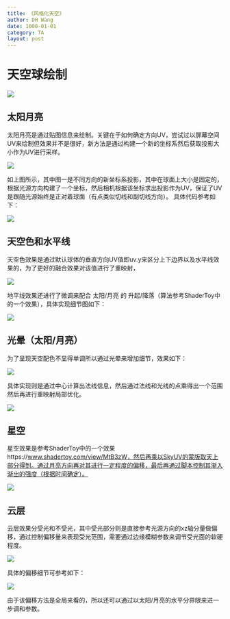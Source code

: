 ```yaml
---
title: 《风格化天空》
author: DH Wang
date: 1000-01-01
category: TA
layout: post
---
```


# 天空球绘制


![](https://dhwblog-1301640854.cos.ap-chongqing.myqcloud.com/picture/img/21/2/14/1.jpg)






## 太阳月亮
太阳月亮是通过贴图信息来绘制。关键在于如何确定方向UV，尝试过以屏幕空间UV来绘制但效果并不是很好，新方法是通过构建一个新的坐标系然后获取投影大小作为UV进行采样。

![](https://dhwblog-1301640854.cos.ap-chongqing.myqcloud.com/picture/img/21/2/14/2.jpg)



如上图所示，其中图一是不同方向的新坐标系投影，其中在球面上大小是固定的，根据光源方向构建了一个坐标，然后相机根据该坐标求出投影作为UV，保证了UV是跟随光源始终是正对着球面（有点类似切线和副切线方向）。
具体代码参考如下：



![](https://dhwblog-1301640854.cos.ap-chongqing.myqcloud.com/picture/img/21/2/14/3.jpg)






## 天空色和水平线
天空色效果是通过默认球体的垂直方向UV值即uv.y来区分上下边界以及水平线效果的，为了更好的融合效果对该值进行了重映射，



![](https://dhwblog-1301640854.cos.ap-chongqing.myqcloud.com/picture/img/21/2/14/4.jpg)



地平线效果还进行了微调来配合 太阳/月亮 的 升起/降落（算法参考ShaderToy中的一个效果），具体实现细节图如下：


![](https://dhwblog-1301640854.cos.ap-chongqing.myqcloud.com/picture/img/21/2/14/5.jpg)






## 光晕（太阳/月亮）
为了呈现天空配色不显得单调所以通过光晕来增加细节，效果如下：


![](https://dhwblog-1301640854.cos.ap-chongqing.myqcloud.com/picture/img/21/2/14/6.jpg)



具体实现则是通过中心计算出法线信息，然后通过法线和光线的点乘得出一个范围然后再进行重映射局部优化。


![](https://dhwblog-1301640854.cos.ap-chongqing.myqcloud.com/picture/img/21/2/14/7.jpg)



## 星空
星空效果是参考ShaderToy中的一个效果https://www.shadertoy.com/view/MtB3zW，然后再乘以SkyUV的蒙版取天上部分得到。通过月亮方向再对其进行一定程度的偏移，最后再通过脚本控制其渐入渐出的强度（根据时间确定）。



![](https://dhwblog-1301640854.cos.ap-chongqing.myqcloud.com/picture/img/21/2/14/8.jpg)






## 云层
云层效果分受光和不受光，其中受光部分则是直接参考光源方向的xz轴分量做偏移，通过控制偏移量来表现受光范围，需要通过边缘模糊参数来调节受光面的软硬程度。
         

![](https://dhwblog-1301640854.cos.ap-chongqing.myqcloud.com/picture/img/21/2/14/9.jpg)



具体的偏移细节可参考如下：


![](https://dhwblog-1301640854.cos.ap-chongqing.myqcloud.com/picture/img/21/2/14/10.jpg)



由于该偏移方法是全局来看的，所以还可以通过以太阳/月亮的水平分界限来进一步调和参数。

